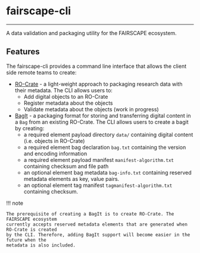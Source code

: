 # fairscape-cli
----------------
A data validation and packaging utility for the FAIRSCAPE ecosystem.

## Features

The fairscape-cli provides a command line interface that allows the client side remote teams to create:

* [RO-Crate](https://www.researchobject.org/ro-crate/) - a light-weight approach to packaging research data with their metadata. The CLI allows users to:
    * Add digital objects to an RO-Crate
    * Register metadata about the objects
    * Validate metadata about the objects (work in progress)
* [BagIt](https://datatracker.ietf.org/doc/html/rfc8493) - a packaging format for storing and transferring digital content in a `Bag` from an existing RO-Crate. The CLI allows users to create a bagit by creating:
    * a required element payload directory `data/` containing digital content (i.e. objects in RO-Crate)
    * a required element bag declaration `bag.txt` containing the version and encoding information 
    * a required element payload manifest `manifest-algorithm.txt` containing checksum and file path
    * an optional element bag metadata `bag-info.txt` containing reserved metadata elements as key, value pairs.
    * an optional element tag manifest `tagmanifest-algorithm.txt` containing checksum.


!!! note

    The prerequisite of creating a BagIt is to create RO-Crate. The FAIRSCAPE ecosystem 
    currently accepts reserved metadata elements that are generated when RO-Crate is created
    by the CLI. Therefore, adding BagIt support will become easier in the future when the 
    metadata is also included.  




